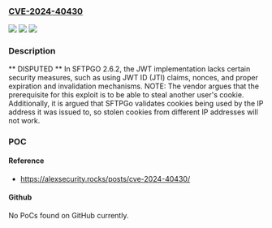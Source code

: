 ### [CVE-2024-40430](https://cve.mitre.org/cgi-bin/cvename.cgi?name=CVE-2024-40430)
![](https://img.shields.io/static/v1?label=Product&message=n%2Fa&color=blue)
![](https://img.shields.io/static/v1?label=Version&message=n%2Fa&color=blue)
![](https://img.shields.io/static/v1?label=Vulnerability&message=n%2Fa&color=brighgreen)

### Description

** DISPUTED ** In SFTPGO 2.6.2, the JWT implementation lacks certain security measures, such as using JWT ID (JTI) claims, nonces, and proper expiration and invalidation mechanisms. NOTE: The vendor argues that the prerequisite for this exploit is to be able to steal another user's cookie. Additionally, it is argued that SFTPGo validates cookies being used by the IP address it was issued to, so stolen cookies from different IP addresses will not work.

### POC

#### Reference
- https://alexsecurity.rocks/posts/cve-2024-40430/

#### Github
No PoCs found on GitHub currently.


